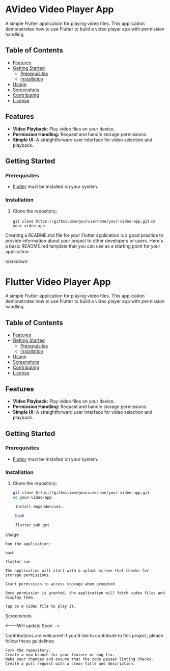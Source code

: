 # AVideo Video Player App

A simple Flutter application for playing video files. This application demonstrates how to use Flutter to build a video player app with permission handling.

## Table of Contents

- [Features](#features)
- [Getting Started](#getting-started)
  - [Prerequisites](#prerequisites)
  - [Installation](#installation)
- [Usage](#usage)
- [Screenshots](#screenshots)
- [Contributing](#contributing)
- [License](#license)

## Features

- **Video Playback:** Play video files on your device.
- **Permission Handling:** Request and handle storage permissions.
- **Simple UI:** A straightforward user interface for video selection and playback.

## Getting Started

### Prerequisites

- [Flutter](https://flutter.dev/) must be installed on your system.

### Installation

1. Clone the repository:


   `git clone https://github.com/yourusername/your-video-app.git`
   `cd your-video-app`

Creating a README.md file for your Flutter application is a good practice to provide information about your project to other developers or users. Here's a basic README.md template that you can use as a starting point for your application:

markdown

# Flutter Video Player App

A simple Flutter application for playing video files. This application demonstrates how to use Flutter to build a video player app with permission handling.

## Table of Contents

- [Features](#features)
- [Getting Started](#getting-started)
  - [Prerequisites](#prerequisites)
  - [Installation](#installation)
- [Usage](#usage)
- [Screenshots](#screenshots)
- [Contributing](#contributing)
- [License](#license)

## Features

- **Video Playback:** Play video files on your device.
- **Permission Handling:** Request and handle storage permissions.
- **Simple UI:** A straightforward user interface for video selection and playback.

## Getting Started

### Prerequisites

- [Flutter](https://flutter.dev/) must be installed on your system.

### Installation

1. Clone the repository:

   ```bash
   git clone https://github.com/yourusername/your-video-app.git
   cd your-video-app

    Install dependencies:

    bash

    flutter pub get

Usage

    Run the application:

    bash

    flutter run

    The application will start with a splash screen that checks for storage permissions.

    Grant permission to access storage when prompted.

    Once permission is granted, the application will fetch video files and display them.

    Tap on a video file to play it.

Screenshots

<---Will update Soon -->

Contributions are welcome! If you'd like to contribute to this project, please follow these guidelines:

    Fork the repository.
    Create a new branch for your feature or bug fix.
    Make your changes and ensure that the code passes linting checks.
    Create a pull request with a clear title and description.
